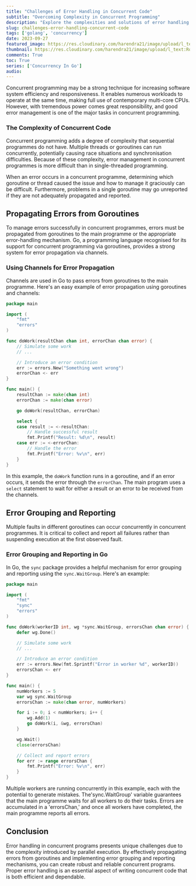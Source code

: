 ```yaml
---
title: "Challenges of Error Handling in Concurrent Code"
subtitle: "Overcoming Complexity in Concurrent Programming"
description: "Explore the complexities and solutions of error handling in concurrent programming, including error propagation and grouping in Go."
slug: challenges-error-handling-concurrent-code
tags: ['golang', 'concurrency']
date: 2023-09-27
featured_image: https://res.cloudinary.com/harendra21/image/upload/l_text:Roboto_50_bold:Error%20Handling%20in%20Concurrent%20Code,co_rgb:fff/golangwithexample/bg_bczwj8.png
thumbnail: https://res.cloudinary.com/harendra21/image/upload/l_text:Roboto_50_bold:Error%20Handling%20in%20Concurrent%20Code,co_rgb:fff/golangwithexample/bg_bczwj8.png
comments: True
toc: True
series: ['Concurrency In Go']
audio: 
---
```


Concurrent programming may be a strong technique for increasing software system efficiency and responsiveness. It enables numerous workloads to operate at the same time, making full use of contemporary multi-core CPUs. However, with tremendous power comes great responsibility, and good error management is one of the major tasks in concurrent programming.

### The Complexity of Concurrent Code


Concurrent programming adds a degree of complexity that sequential programmes do not have. Multiple threads or goroutines can run concurrently, potentially causing race situations and synchronisation difficulties. Because of these complexity, error management in concurrent programmes is more difficult than in single-threaded programming.

When an error occurs in a concurrent programme, determining which goroutine or thread caused the issue and how to manage it graciously can be difficult. Furthermore, problems in a single goroutine may go unreported if they are not adequately propagated and reported.


## Propagating Errors from Goroutines

To manage errors successfully in concurrent programmes, errors must be propagated from goroutines to the main programme or the appropriate error-handling mechanism. Go, a programming language recognised for its support for concurrent programming via goroutines, provides a strong system for error propagation via channels.


### Using Channels for Error Propagation

Channels are used in Go to pass errors from goroutines to the main programme. Here's an easy example of error propagation using goroutines and channels:


```go
package main

import (
	"fmt"
	"errors"
)

func doWork(resultChan chan int, errorChan chan error) {
	// Simulate some work
	// ...

	// Introduce an error condition
	err := errors.New("Something went wrong")
	errorChan <- err
}

func main() {
	resultChan := make(chan int)
	errorChan := make(chan error)

	go doWork(resultChan, errorChan)

	select {
	case result := <-resultChan:
		// Handle successful result
		fmt.Printf("Result: %d\n", result)
	case err := <-errorChan:
		// Handle the error
		fmt.Printf("Error: %v\n", err)
	}
}
```

In this example, the `doWork` function runs in a goroutine, and if an error occurs, it sends the error through the `errorChan`. The main program uses a `select` statement to wait for either a result or an error to be received from the channels.

## Error Grouping and Reporting

Multiple faults in different goroutines can occur concurrently in concurrent programmes. It is critical to collect and report all failures rather than suspending execution at the first observed fault.


### Error Grouping and Reporting in Go

In Go, the `sync` package provides a helpful mechanism for error grouping and reporting using the `sync.WaitGroup`. Here's an example:

```go
package main

import (
	"fmt"
	"sync"
	"errors"
)

func doWork(workerID int, wg *sync.WaitGroup, errorsChan chan error) {
	defer wg.Done()

	// Simulate some work
	// ...

	// Introduce an error condition
	err := errors.New(fmt.Sprintf("Error in worker %d", workerID))
	errorsChan <- err
}

func main() {
	numWorkers := 5
	var wg sync.WaitGroup
	errorsChan := make(chan error, numWorkers)

	for i := 0; i < numWorkers; i++ {
		wg.Add(1)
		go doWork(i, &wg, errorsChan)
	}

	wg.Wait()
	close(errorsChan)

	// Collect and report errors
	for err := range errorsChan {
		fmt.Printf("Error: %v\n", err)
	}
}
```

Multiple workers are running concurrently in this example, each with the potential to generate mistakes. The'sync.WaitGroup' variable guarantees that the main programme waits for all workers to do their tasks. Errors are accumulated in a 'errorsChan,' and once all workers have completed, the main programme reports all errors.


## Conclusion

Error handling in concurrent programs presents unique challenges due to the complexity introduced by parallel execution. By effectively propagating errors from goroutines and implementing error grouping and reporting mechanisms, you can create robust and reliable concurrent programs. Proper error handling is an essential aspect of writing concurrent code that is both efficient and dependable.